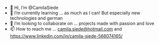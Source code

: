 - 👋 Hi, I’m @CamilaSiede
- 🌱 I’m currently learning ... as much as I can! But especially new technologies and german
- 💞️ I’m looking to collaborate on ... projects made with passion and love  
- 📫 How to reach me ... camila.siede@hotmail.com and https://www.linkedin.com/in/camila-siede-566074165/

<!---
CamilaSiede/CamilaSiede is a ✨ special ✨ repository because its `README.md` (this file) appears on your GitHub profile.
You can click the Preview link to take a look at your changes.
--->
